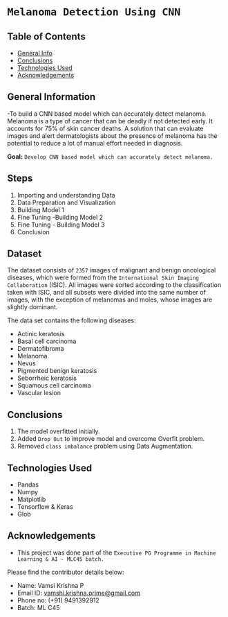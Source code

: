 # `Melanoma Detection Using CNN`

## Table of Contents
* [General Info](#general-information)
* [Conclusions](#conclusions)
* [Technologies Used](#technologies-used)
* [Acknowledgements](#acknowledgements)

## General Information
-To build a CNN based model which can accurately detect melanoma. Melanoma is a type of cancer that can be deadly if not detected early. It accounts for 75% of skin cancer deaths. A solution that can evaluate images and alert dermatologists about the presence of melanoma has the potential to reduce a lot of manual effort needed in diagnosis.

**Goal:** `Develop CNN based model which can accurately detect melanoma.`

## Steps
 1. Importing and understanding Data
 2. Data Preparation and Visualization 
 3. Building Model 1
 4. Fine Tuning -Building Model 2
 5. Fine Tuning - Building Model 3
 6. Conclusion

## Dataset
The dataset consists of `2357` images of malignant and benign oncological diseases, which were formed from the `International Skin Imaging Collaboration` (ISIC). All images were sorted according to the classification taken with ISIC, and all subsets were divided into the same number of images, with the exception of melanomas and moles, whose images are slightly dominant.

The data set contains the following diseases:
+ Actinic keratosis
+ Basal cell carcinoma
+ Dermatofibroma
+ Melanoma
+ Nevus
+ Pigmented benign keratosis
+ Seborrheic keratosis
+ Squamous cell carcinoma
+ Vascular lesion

## Conclusions
1) The model overfitted initially.
2) Added `Drop Out` to improve model and overcome Overfit problem.
3) Removed `class imbalance` problem using Data Augmentation.

## Technologies Used
+ Pandas
+ Numpy
+ Matplotlib 
+ Tensorflow & Keras
+ Glob

## Acknowledgements
+ This project was done part of the `Executive PG Programme in Machine Learning & AI - MLC45 batch.`

Please find the contributor details below:
+ Name: Vamsi Krishna P
+ Email ID: vamshi.krishna.prime@gmail.com
+ Phone no: (+91) 9491392912
+ Batch: ML C45
